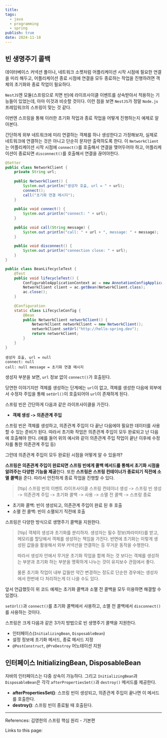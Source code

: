 ```yaml
---
title: 
tags:
  - java
  - programming
  - spring
publish: true
date: 2024-11-18
---
```

## 빈 생명주기 콜백
데이터베이스 커넥션 풀이나, 네트워크 소켓처럼 어플리케이션 시작 시점에 필요한 연결을 미리 해두고, 어플리케이션 종료 시점에 연결을 모두 종료하는 작업을 진행하려면 객체의 초기화와 종료 작업이 필요하다.

`NestJS`엔 모듈(스프링으로 치면 빈)에 라이프사이클 이벤트를 상속받아서 적용하는 기능들이 있었는데, 아마 이것과 비슷할 것이다. 이런 점을 보면 `NestJS`가 정말 `Node.js` 프레임워크의 스프링이 맞는 것 같다.

이번엔 스프링을 통해 이러한 초기화 작업과 종료 작업을 어떻게 진행하는지 예제로 알아본다.

간단하게 외부 네트워크에 미리 연결하는 객체를 하나 생성한다고 가정해보자, 실제로 네트워크에 연결하는 것은 아니고 단순히 문자만 출력하도록 한다. 이 `NetworkClient`는 어플리케이션 시작 시점에 `connect()`를 호출해서 연결을 맺어두어야 하고, 어플리케이션이 종료되면 `disconnect()`를 호출해서 연결을 끊어야한다.

```java title="NetworkClient.java"
@Setter  
public class NetworkClient {  
    private String url;  
  
    public NetworkClient() {  
        System.out.println("생성자 호출, url = " + url);  
        connect();  
        call("초기화 연결 메시지");  
    }  
  
    public void connect() {  
        System.out.println("connect: " + url);  
    }  
  
    public void call(String message) {  
        System.out.println("call: " + url + ", message: " + message);  
    }  
  
    public void disconnect() {  
        System.out.println("connection close: " + url);  
    }  
}
```

```java title="BeanLifecycleTest.java"
public class BeanLifecycleTest {  
    @Test  
    public void lifecycleTest() {  
        ConfigurableApplicationContext ac = new AnnotationConfigApplicationContext(LifecycleConfig.class);  
        NetworkClient client = ac.getBean(NetworkClient.class);  
        ac.close();  
    }  
  
    @Configuration  
    static class LifecycleConfig {  
        @Bean  
        public NetworkClient networkClient() {  
            NetworkClient networkClient = new NetworkClient();  
            networkClient.setUrl("http://hello-spring.dev");  
            return networkClient;  
        }  
    }  
}
```


```title="실행 결과"
생성자 호출, url = null
connect: null
call: null message = 초기화 연결 메시지
```

생성자 부분을 보면, `url` 정보 없이 `connect()`가 호출된다.

당연한 이야기지만 객체를 생성하는 단계에는 `url`이 없고, 객체를 생성한 다음에 외부에서 수정자 주입을 통해 `setUrl()`이 호출되어야 `url`이 존재하게 된다.

스프링 빈은 간단하게 다음과 같은 라이프사이클을 가진다.
- **객체 생성 -> 의존관계 주입**

스프링 빈은 객체를 생성하고, 의존관계 주입이 다 끝난 다음에야 필요한 데이터를 사용할 수 있는 준비가 된다. 따라서 초기화 작업은 의존관계 주입이 모두 완료되고 난 다음에 호출해야 한다. (예를 들어 위의 예시와 같이 의존관계 주입 작업이 끝난 이후에 수정자를 통한 의존관계 주입 등)

그런데 의존관계 주입이 모두 완료된 시점을 어떻게 알 수 있을까?

**스프링은 의존관계 주입이 완료되면 스프링 빈에게 콜백 메서드를 통해서 초기화 시점을 알려주는 다양한 기능을 제공**한다. 또한 **스프링은 스프링 컨테이너가 종료되기 직전에 소멸 콜백**을 준다. 따라서 안전하게 종료 작업을 진행할 수 있다.

> [!tip] 스프링 빈의 이벤트 라이프사이클 
> 스프링 컨테이너 생성 -> 스프링 빈 생성 -> 의존관계 주입 -> 초기화 콜백 -> 사용 -> 소멸 전 콜백 -> 스프링 종료
> 

- 초기화 콜백: 빈이 생성되고, 의존관계 주입이 완료 된 후 호출
- 소멸 전 콜백: 빈이 소멸되기 직전에 호출

스프링은 다양한 방식으로 생명주기 콜백을 지원한다.

> [!tip] 객체의 생성과 초기화를 분리하자.
> 생성자는 필수 정보(파라미터)를 받고, 메모리를 할당해서 객체를 생성하는 책임을 가진다. 반면에 초기화는 이렇게 생성된 값들을 활용해서 외부 커넥션을 연결하는 등 무거운 동작을 수행한다.
> 
> 따라서 생성자 안에서 무거운 초기화 작업을 함께 하는 것 보다는 객체를 생성하는 부분과 초기화 하는 부분을 명확하게 나누는 것이 유지보수 관점에서 좋다.
> 
> 물론 초기화 작업이 내부 값들만 약간 변경하는 정도로 단순한 경우에는 생성자에서 한번에 다 처리하는게 더 나을 수도 있다.

앞서 언급했듯이 위 코드 예제는 초기화 콜백과 소멸 전 콜백을 모두 이용하면 해결할 수 있겠다.

`setUrl()`과 `connect()`를 초기화 콜백에서 사용하고, 소멸 전 콜백에서 `disconnect()`를 사용하는 것이다.

스프링은 크게 다음과 같은 3가지 방법으로 빈 생명주기 콜백을 지원한다.
- 인터페이스(`InitializingBean`, `DisposableBean`)
- 설정 정보에 초기화 메서드, 종료 메서드 지정
- `@PostConstruct`, `@PreDestroy` 어노테이션 지원

## 인터페이스 InitializingBean, DisposableBean
자바의 인터페이스는 다중 상속이 가능하다. 그리고 `InitializingBean`과 `DisposableBean`은 각각 `afterPropertiesSet()`과 `destroy()` 메서드를 제공한다.

- **afterPropertiesSet()**: 스프링 빈이 생성되고, 의존관계 주입이 끝나면 이 메서드를 호출한다.
- **destroy()**: 스프링 빈이 종료될 때 호출된다.


---
References: 김영한의 스프링 핵심 원리 - 기본편

Links to this page: 
